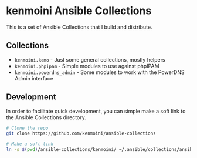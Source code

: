 # kenmoini Ansible Collections

This is a set of Ansible Collections that I build and distribute.

## Collections

- `kenmoini.kemo` - Just some general collections, mostly helpers
- `kenmoini.phpipam` - Simple modules to use against phpIPAM
- `kenmoini.powerdns_admin` - Some modules to work with the PowerDNS Admin interface

## Development

In order to facilitate quick development, you can simple make a soft link to the Ansible Collections directory.

```bash
# Clone the repo
git clone https://github.com/kenmoini/ansible-collections

# Make a soft link
ln -s $(pwd)/ansible-collections/kenmoini/ ~/.ansible/collections/ansible_collections/
```